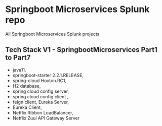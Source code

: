 # Springboot Microservices Splunk repo
All Springboot Microservices Splunk projects

## Tech Stack V1 - SpringbootMicroservices Part1 to Part7
  - java11, 
  - springboot-starter 2.2.1.RELEASE, 
  - spring-cloud Hoxton.RC1, 
  - H2 database,
  - spring cloud config server,
  - spring cloud config client , 
  - feign client, Eureka Server, 
  - Eureka Client,
  - Netflix Ribbon LoadBalancer, 
  - Netflix Zuul API Gateway Server